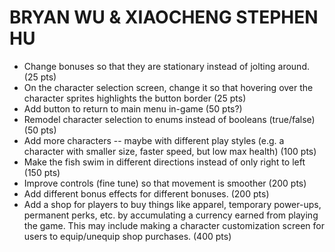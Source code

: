 # BRYAN WU & XIAOCHENG STEPHEN HU
* Change bonuses so that they are stationary instead of jolting around. (25 pts)
* On the character selection screen, change it so that hovering over the character sprites highlights the button border (25 pts)
* Add button to return to main menu in-game (50 pts?)
* Remodel character selection to enums instead of booleans (true/false) (50 pts)
* Add more characters -- maybe with different play styles (e.g. a character with smaller size, faster speed, but low max health) (100 pts)
* Make the fish swim in different directions instead of only right to left (150 pts)
* Improve controls (fine tune) so that movement is smoother (200 pts)
* Add different bonus effects for different bonuses. (200 pts)
* Add a shop for players to buy things like apparel, temporary power-ups, permanent perks, etc. by accumulating a currency earned from playing the game. This may include making a character customization screen for users to equip/unequip shop purchases. (400 pts)
